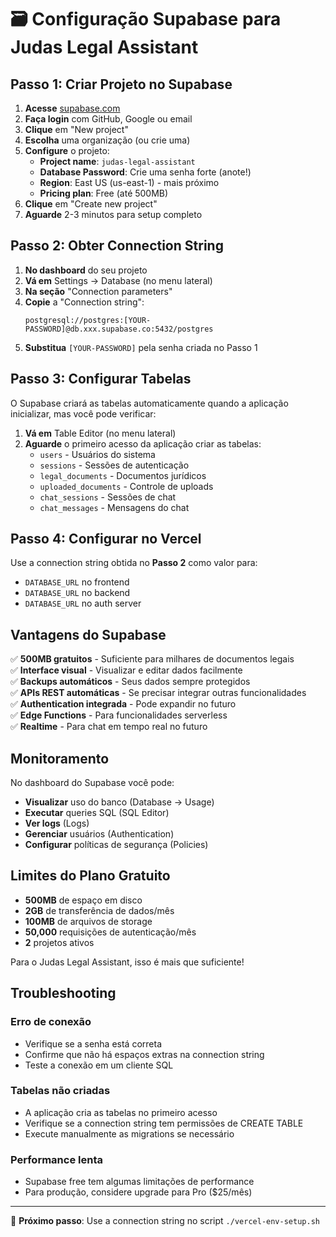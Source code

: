 # 🗃️ Configuração Supabase para Judas Legal Assistant

## Passo 1: Criar Projeto no Supabase

1. **Acesse** [supabase.com](https://supabase.com)
2. **Faça login** com GitHub, Google ou email
3. **Clique** em "New project"
4. **Escolha** uma organização (ou crie uma)
5. **Configure** o projeto:
   - **Project name**: `judas-legal-assistant`
   - **Database Password**: Crie uma senha forte (anote!)
   - **Region**: East US (us-east-1) - mais próximo
   - **Pricing plan**: Free (até 500MB)
6. **Clique** em "Create new project"
7. **Aguarde** 2-3 minutos para setup completo

## Passo 2: Obter Connection String

1. **No dashboard** do seu projeto
2. **Vá em** Settings → Database (no menu lateral)
3. **Na seção** "Connection parameters"
4. **Copie** a "Connection string":
   ```
   postgresql://postgres:[YOUR-PASSWORD]@db.xxx.supabase.co:5432/postgres
   ```
5. **Substitua** `[YOUR-PASSWORD]` pela senha criada no Passo 1

## Passo 3: Configurar Tabelas

O Supabase criará as tabelas automaticamente quando a aplicação inicializar, mas você pode verificar:

1. **Vá em** Table Editor (no menu lateral)
2. **Aguarde** o primeiro acesso da aplicação criar as tabelas:
   - `users` - Usuários do sistema
   - `sessions` - Sessões de autenticação
   - `legal_documents` - Documentos jurídicos
   - `uploaded_documents` - Controle de uploads
   - `chat_sessions` - Sessões de chat
   - `chat_messages` - Mensagens do chat

## Passo 4: Configurar no Vercel

Use a connection string obtida no **Passo 2** como valor para:
- `DATABASE_URL` no frontend
- `DATABASE_URL` no backend  
- `DATABASE_URL` no auth server

## Vantagens do Supabase

✅ **500MB gratuitos** - Suficiente para milhares de documentos legais  
✅ **Interface visual** - Visualizar e editar dados facilmente  
✅ **Backups automáticos** - Seus dados sempre protegidos  
✅ **APIs REST automáticas** - Se precisar integrar outras funcionalidades  
✅ **Authentication integrada** - Pode expandir no futuro  
✅ **Edge Functions** - Para funcionalidades serverless  
✅ **Realtime** - Para chat em tempo real no futuro  

## Monitoramento

No dashboard do Supabase você pode:
- **Visualizar** uso do banco (Database → Usage)
- **Executar** queries SQL (SQL Editor)
- **Ver logs** (Logs)
- **Gerenciar** usuários (Authentication)
- **Configurar** políticas de segurança (Policies)

## Limites do Plano Gratuito

- **500MB** de espaço em disco
- **2GB** de transferência de dados/mês
- **100MB** de arquivos de storage
- **50,000** requisições de autenticação/mês
- **2** projetos ativos

Para o Judas Legal Assistant, isso é mais que suficiente!

## Troubleshooting

### Erro de conexão
- Verifique se a senha está correta
- Confirme que não há espaços extras na connection string
- Teste a conexão em um cliente SQL

### Tabelas não criadas
- A aplicação cria as tabelas no primeiro acesso
- Verifique se a connection string tem permissões de CREATE TABLE
- Execute manualmente as migrations se necessário

### Performance lenta
- Supabase free tem algumas limitações de performance
- Para produção, considere upgrade para Pro ($25/mês)

---

🎯 **Próximo passo**: Use a connection string no script `./vercel-env-setup.sh`